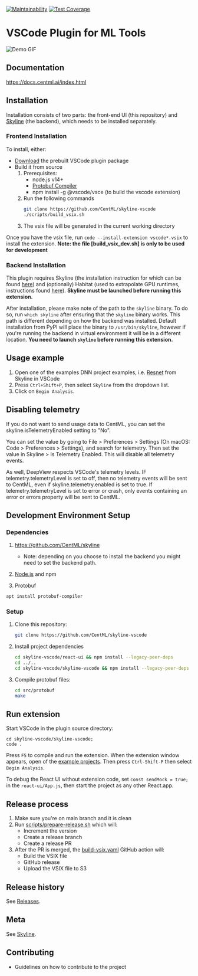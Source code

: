 [![Maintainability](https://api.codeclimate.com/v1/badges/0001287428a20bef03ad/maintainability)](https://codeclimate.com/github/CentML/DeepView.Explore/maintainability)
[![Test Coverage](https://api.codeclimate.com/v1/badges/0001287428a20bef03ad/test_coverage)](https://codeclimate.com/github/CentML/DeepView.Explore/test_coverage)

# VSCode Plugin for ML Tools

![Demo GIF](https://raw.githubusercontent.com/CentML/mltools-vscode/jun07-usability-improvements/images/demo.gif)

## Documentation
https://docs.centml.ai/index.html

## Installation
Installation consists of two parts: the front-end UI (this repository) and [Skyline](https://github.com/CentML/skyline) (the backend), which needs to be installed separately.

### Frontend Installation
To install, either:
* [Download](http://centml-habitat.s3-website-us-east-1.amazonaws.com/skyline-vscode/) the prebuilt VSCode plugin package
* Build it from source
  1. Prerequisites:
     - node.js v14+
     - [Protobuf Compiler](https://grpc.io/docs/protoc-installation/)
     - npm install -g @vscode/vsce (to build the vscode extension)
  2. Run the following commands    
      ```bash
      git clone https://github.com/CentML/skyline-vscode
      ./scripts/build_vsix.sh
      ```
  3. The vsix file will be generated in the current working directory

Once you have the vsix file, run `code --install-extension vscode*.vsix` to install the extension.
**Note: the file [build_vsix_dev.sh] is only to be used for development**

### Backend Installation
This plugin requires Skyline (the installation instruction for which can be found [here](https://github.com/CentML/skyline)) and (optionally) Habitat (used to extrapolate GPU runtimes, instructions found [here](https://github.com/CentML/habitat)). **Skyline must be launched before running this extension.**

After installation, please make note of the path to the `skyline` binary. To do so, run `which skyline` after ensuring that the `skyline` binary works. This path is different depending on how the backend was installed. Default installation from PyPI will place the binary to `/usr/bin/skyline`, however if you're running the backend in virtual environment it will be in a different location. **You need to launch `skyline` before running this extension.**

## Usage example
1. Open one of the examples DNN project examples, i.e. [Resnet](https://github.com/CentML/skyline/tree/main/examples/resnet) from Skyline in VSCode
2. Press `Ctrl+Shift+P`, then select `Skyline` from the dropdown list.
3. Click on `Begin Analysis`.

## Disabling telemetry
If you do not want to send usage data to CentML, you can set the skyline.isTelemetryEnabled setting to "No".

You can set the value by going to File > Preferences > Settings (On macOS: Code > Preferences > Settings), and search for telemetry. Then set the value in Skyline > Is Telemetry Enabled. This will disable all telemetry events.

As well, DeepView respects VSCode's telemetry levels. IF telemetry.telemetryLevel is set to off, then no telemetry events will be sent to CentML, even if skyline.telemetry.enabled is set to true. If telemetry.telemetryLevel is set to error or crash, only events containing an error or errors property will be sent to CentML.

## Development Environment Setup

### Dependencies
1. https://github.com/CentML/skyline
   
   - Note: depending on you choose to install the backend you might need to set the backend path.
2. [Node.js](https://nodejs.org/en/) and npm
3. Protobuf
```bash
apt install protobuf-compiler
```

### Setup
1. Clone this repository:
   ```zsh
   git clone https://github.com/CentML/skyline-vscode
   ```
1. Install project dependencies
   ```zsh
   cd skyline-vscode/react-ui && npm install --legacy-peer-deps
   cd ../..
   cd skyline-vscode/skyline-vscode && npm install --legacy-peer-deps
   ```
1. Compile protobuf files:
   ```zsh
   cd src/protobuf
   make
   ```
## Run extension
Start VSCode in the plugin source directory:
```
cd skyline-vscode/skyline-vscode;
code .
```
Press `F5` to compile and run the extension. When the extension window appears, open of the [example projects](https://github.com/CentML/skyline/tree/main/examples). Then press `Ctrl-Shift-P` then select `Begin Analysis`.

To debug the React UI without extension code, set `const sendMock = true;` in the `react-ui/App.js`, then start the project as any other React.app.

## Release process
1. Make sure you're on main branch and it is clean
2. Run [scripts/prepare-release.sh](tools/prepare-release.sh) which will:
    * Increment the version
    * Create a release branch
    * Create a release PR
1. After the PR is merged, the [build-vsix.yaml](.github/workflows/build-vsix.yaml) GitHub action will:
    * Build the VSIX file
    * GitHub release
    * Upload the VSIX file to S3

## Release history
See [Releases](https://github.com/CentML/mltools-vscode/releases).

## Meta
See [Skyline](https://github.com/CentML/skyline).

## Contributing
 - Guidelines on how to contribute to the project

